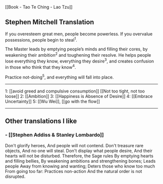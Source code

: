 [[Book - Tao Te Ching - Lao Tzu]]

## Stephen Mitchell Translation
If you overesteem great men,
people become powerless.
If you overvalue possessions,
people begin to steal<sup>1</sup>.

The Master leads
by emptying people’s minds and
filling their cores, by weakening their ambition<sup>2</sup>
and toughening their resolve.
He helps people lose everything
they know, everything they desire<sup>3</sup>,
and creates confusion
in those who think that they know<sup>4</sup>.

Practice not-doing<sup>5</sup>,
and everything will fall into place.

-----------------
1: [[avoid greed and compulsive consumption]] [[Not too tight, not too loose]]
2: [[Ambition]]
3: [[Happiness is Absence of Desire]]
4: [[Embrace Uncertainty]]
5: [[Wu Wei]], [[go with the flow]]

-------------------

## Other translations I like

### - [[Stephen Addiss & Stanley Lombardo]]

Don't glorify heroes, And people will not contend.
Don't treasure rare objects, And no one will steal.
Don't display what people desire, And their hearts will not be disturbed.
Therefore, the Sage rules By emptying hearts and filling bellies, By weakening ambitions and strengthening bones; Leads people Away from knowing and wanting;
Deters those who know too much From going too far:
Practices non-action And the natural order is not disrupted. 
